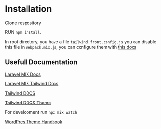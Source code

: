 # Installation

Clone respository

RUN ```npm install```.

In root directory, you have a file ``tailwind.front.config.js`` you can disable this file in ``webpack.mix.js``, you can configure them with [this docs](https://tailwindcss.com/docs/configuration)

## Usefull Documentation

[Laravel MIX Docs](https://laravel-mix.com/)

[Laravel MIX Tailwind Docs](https://laravel-mix.com/extensions/tailwindcss)

[Tailwind DOCS](https://tailwindcss.com/docs)

[Tailwind DOCS Theme](https://tailwindcss.com/docs/theme)

For development run ``npx mix watch``

[WordPres Theme Handbook](https://developer.wordpress.org/themes/)